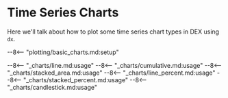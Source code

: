 # Time Series Charts

Here we'll talk about how to plot some time series chart types in DEX using `dx`.

--8<-- "plotting/basic_charts.md:setup"

--8<-- "_charts/line.md:usage"
--8<-- "_charts/cumulative.md:usage"
--8<-- "_charts/stacked_area.md:usage"
--8<-- "_charts/line_percent.md:usage"
--8<-- "_charts/stacked_percent.md:usage"
--8<-- "_charts/candlestick.md:usage"